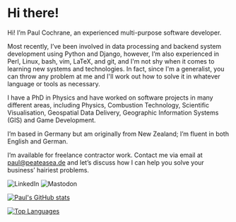 # Hi there!

Hi! I’m Paul Cochrane, an experienced multi-purpose software developer.

Most recently, I’ve been involved in data processing and backend system
development using Python and Django, however, I’m also experienced in Perl,
Linux, bash, vim, LaTeX, and git, and I'm not shy when it comes to learning
new systems and technologies.  In fact, since I'm a generalist, you can
throw any problem at me and I'll work out how to solve it in whatever
language or tools as necessary.

I have a PhD in Physics and have worked on software projects in many
different areas, including Physics, Combustion Technology, Scientific
Visualisation, Geospatial Data Delivery, Geographic Information Systems
(GIS) and Game Development.

I’m based in Germany but am originally from New Zealand; I’m fluent in both
English and German.

I’m available for freelance contractor work. Contact me via email at <a
href="mailto:paul@peateasea.de">paul@peateasea.de</a> and let’s discuss how
I can help you solve your business’ hairiest problems.


![LinkedIn](https://img.shields.io/badge/linkedin-%25236364FF.svg?style=for-the-badge&logo=linkedin&logoColor=white&color=%230A66C2&link=https%3A%2F%2Fwww.linkedin.com%2Fin%2Fpaultcochrane%2F)
![Mastodon](https://img.shields.io/badge/mastodon-%25236364FF.svg?style=for-the-badge&logo=mastodon&logoColor=white&color=%236364FF&link=https%3A%2F%2Fmastodon.social%2F%40peateasea)

[![Paul's GitHub stats](https://github-readme-stats.vercel.app/api?username=paultcochrane&theme=chartreuse-dark)](https://github.com/paultcochrane/github-readme-stats)

[![Top Languages](https://github-readme-stats.vercel.app/api/top-langs/?username=paultcochrane&layout=donut-vertical&theme=chartreuse-dark)](https://github.com/paultcochrane/github-readme-stats)
